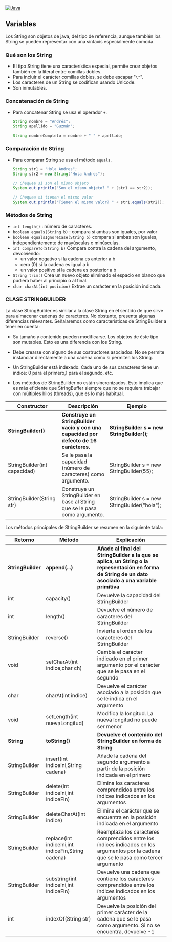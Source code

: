 [![Java](https://img.shields.io/badge/java-%23ED8B00.svg?style=for-the-badge&logo=java&logoColor=white)](../../../README.md)

## Variables

Los String son objetos de java, del tipo de referencia, aunque también los String se pueden representar con una sintaxis
especialmente cómoda.

### Qué son los String

- El tipo String tiene una característica especial, permite crear objetos también
  en la literal entre comillas dobles.
- Para incluir el carácter comillas dobles, se debe escapar "``\"``".
- Los caracteres de un String se codifican usando Unicode.
- Son inmutables.

### Concatenación de String

- Para concatenar String se usa el operador ``+``.

    ```java
    String nombre = "Andrés";
    String apellido = "Guzmán";

    String nombreCompleto = nombre + " " + apellido;
    ```

### Comparación de String

- Para comparar String se usa el método ``equals``.

    ```java
    String str1 = "Hola Andres";
    String str2 = new String("Hola Andres");
  
    // Chequea si son el mismo objeto
    System.out.println("Son el mismo objeto? " + (str1 == str2));
  
    // Chequea si tienen el mismo valor
    System.out.println("Tienen el mismo valor? " + str1.equals(str2));
    ```

### Métodos de String

- `int length()` : número de caracteres.
- `boolean equals(String b)` : compara si ambas son iguales, por valor
- `boolean equalsIgnoreCase(String b)` compara si ambas son iguales,
  independientemente de mayúsculas o minúsculas.
- `int compareTo(String b)` Compara contra la cadena del argumento,
  devolviendo:
    - un valor negativo si la cadena es anterior a b
    - cero (0) si la cadena es igual a b
    - un valor positivo si la cadena es posterior a b
- `String trim()` Crea un nuevo objeto eliminado el espacio en blanco que pudiera
  haber al principio o al final.
- `char charAt(int posicion)` Extrae un carácter en la posición indicada.

### CLASE STRINGBUILDER

La clase StringBuilder es similar a la clase String en el sentido de que sirve para almacenar cadenas de caracteres. No
obstante, presenta algunas diferencias relevantes. Señalaremos como características de StringBuilder a tener en cuenta:

- Su tamaño y contenido pueden modificarse. Los objetos de éste tipo son mutables. Esto es una diferencia con los
  String.

- Debe crearse con alguno de sus costructores asociados. No se permite instanciar directamente a una cadena como sí
  permiten los String.

- Un StringBuilder está indexado. Cada uno de sus caracteres tiene un índice: 0 para el primero,1 para el segundo, etc.

- Los métodos de StringBuilder no están sincronizados. Esto implica que es más eficiente que StringBuffer siempre que no
  se requiera trabajar con múltiples hilos (threads), que es lo más habitual.

| Constructor                  | Descripción                                                                            | Ejemplo                                      |
|------------------------------|----------------------------------------------------------------------------------------|----------------------------------------------|
| **StringBuilder()**          | **Construye un StringBuilder vacío y con una capacidad por defecto de 16 carácteres.** | **StringBuilder s = new StringBuilder();**   |
| StringBuilder(int capacidad) | Se le pasa la capacidad (número de caracteres) como argumento.                         | StringBuilder s = new StringBuilder(55);     |
| StringBuilder(String str)    | Construye un StringBuilder en base al String que se le pasa como argumento.            | StringBuilder s = new StringBuilder("hola"); |

Los métodos principales de StringBuilder se resumen en la siguiente tabla:

| Retorno           | Método                                             | Explicación                                                                                                                                            |
|-------------------|----------------------------------------------------|--------------------------------------------------------------------------------------------------------------------------------------------------------|
| **StringBuilder** | **append(...)**                                    | **Añade al final del StringBuilder a la que se aplica, un String o la representación en forma de String de un dato asociado a una variable primitiva** |
| int               | capacity()                                         | Devuelve la capacidad del StringBuilder                                                                                                                |
| int               | length()                                           | Devuelve el número de caracteres del StringBuilder                                                                                                     |
| StringBuilder     | reverse()                                          | Invierte el orden de los caracteres del StringBuilder                                                                                                  |
| void              | setCharAt(int indice,char ch)                      | Cambia el carácter indicado en el primer argumento por el carácter que se le pasa en el segundo                                                        |
| char              | charAt(int indice)                                 | Devuelve el carácter asociado a la posición que se le indica en el argumento                                                                           |
| void              | setLength(int nuevaLongitud)                       | Modifica la longitud. La nueva longitud no puede ser menor                                                                                             |
| **String**        | **toString()**                                     | **Devuelve el contenido del StringBuilder en forma de String**                                                                                         |
| StringBuilder     | insert(int indiceIni,String cadena)                | Añade la cadena del segundo argumento a partir de la posición indicada en el primero                                                                   |
| StringBuilder     | delete(int indiceIni,int indiceFin)                | Elimina los caracteres comprendidos entre los índices indicados en los argumentos                                                                      |
| StringBuilder     | deleteCharAt(int indice)                           | Elimina el carácter que se encuentra en la posición indicada en el argumento                                                                           |
| StringBuilder     | replace(int indiceIni,int indiceFin,String cadena) | Reemplaza los caracteres comprendidos entre los índices indicados en los argumentos por la cadena que se le pasa como tercer argumento                 |
| StringBuilder     | substring(int indiceIni,int indiceFin)             | Devuelve una cadena que contiene los caracteres comprendidos entre los índices indicados en los argumentos                                             |
| int               | indexOf(String str)                                | Devuelve la posición del primer carácter de la cadena que se le pasa como argumento. Si no se encuentra, devuelve -1                                   |